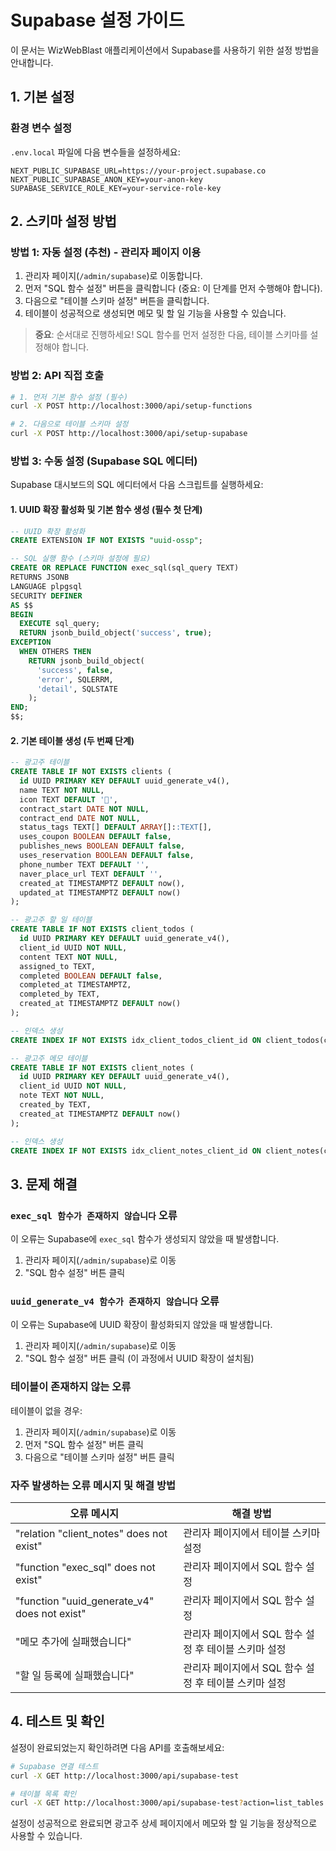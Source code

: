 # Supabase 설정 가이드

이 문서는 WizWebBlast 애플리케이션에서 Supabase를 사용하기 위한 설정 방법을 안내합니다.

## 1. 기본 설정

### 환경 변수 설정

`.env.local` 파일에 다음 변수들을 설정하세요:

```
NEXT_PUBLIC_SUPABASE_URL=https://your-project.supabase.co
NEXT_PUBLIC_SUPABASE_ANON_KEY=your-anon-key
SUPABASE_SERVICE_ROLE_KEY=your-service-role-key
```

## 2. 스키마 설정 방법

### 방법 1: 자동 설정 (추천) - 관리자 페이지 이용

1. 관리자 페이지(`/admin/supabase`)로 이동합니다.
2. 먼저 "SQL 함수 설정" 버튼을 클릭합니다 (중요: 이 단계를 먼저 수행해야 합니다).
3. 다음으로 "테이블 스키마 설정" 버튼을 클릭합니다.
4. 테이블이 성공적으로 생성되면 메모 및 할 일 기능을 사용할 수 있습니다.

> **중요**: 순서대로 진행하세요! SQL 함수를 먼저 설정한 다음, 테이블 스키마를 설정해야 합니다.

### 방법 2: API 직접 호출

```bash
# 1. 먼저 기본 함수 설정 (필수)
curl -X POST http://localhost:3000/api/setup-functions

# 2. 다음으로 테이블 스키마 설정
curl -X POST http://localhost:3000/api/setup-supabase
```

### 방법 3: 수동 설정 (Supabase SQL 에디터)

Supabase 대시보드의 SQL 에디터에서 다음 스크립트를 실행하세요:

#### 1. UUID 확장 활성화 및 기본 함수 생성 (필수 첫 단계)

```sql
-- UUID 확장 활성화
CREATE EXTENSION IF NOT EXISTS "uuid-ossp";

-- SQL 실행 함수 (스키마 설정에 필요)
CREATE OR REPLACE FUNCTION exec_sql(sql_query TEXT)
RETURNS JSONB
LANGUAGE plpgsql
SECURITY DEFINER
AS $$
BEGIN
  EXECUTE sql_query;
  RETURN jsonb_build_object('success', true);
EXCEPTION
  WHEN OTHERS THEN
    RETURN jsonb_build_object(
      'success', false,
      'error', SQLERRM,
      'detail', SQLSTATE
    );
END;
$$;
```

#### 2. 기본 테이블 생성 (두 번째 단계)

```sql
-- 광고주 테이블
CREATE TABLE IF NOT EXISTS clients (
  id UUID PRIMARY KEY DEFAULT uuid_generate_v4(),
  name TEXT NOT NULL,
  icon TEXT DEFAULT '🏢',
  contract_start DATE NOT NULL,
  contract_end DATE NOT NULL,
  status_tags TEXT[] DEFAULT ARRAY[]::TEXT[],
  uses_coupon BOOLEAN DEFAULT false,
  publishes_news BOOLEAN DEFAULT false,
  uses_reservation BOOLEAN DEFAULT false,
  phone_number TEXT DEFAULT '',
  naver_place_url TEXT DEFAULT '',
  created_at TIMESTAMPTZ DEFAULT now(),
  updated_at TIMESTAMPTZ DEFAULT now()
);

-- 광고주 할 일 테이블
CREATE TABLE IF NOT EXISTS client_todos (
  id UUID PRIMARY KEY DEFAULT uuid_generate_v4(),
  client_id UUID NOT NULL,
  content TEXT NOT NULL,
  assigned_to TEXT,
  completed BOOLEAN DEFAULT false,
  completed_at TIMESTAMPTZ,
  completed_by TEXT,
  created_at TIMESTAMPTZ DEFAULT now()
);

-- 인덱스 생성
CREATE INDEX IF NOT EXISTS idx_client_todos_client_id ON client_todos(client_id);

-- 광고주 메모 테이블
CREATE TABLE IF NOT EXISTS client_notes (
  id UUID PRIMARY KEY DEFAULT uuid_generate_v4(),
  client_id UUID NOT NULL,
  note TEXT NOT NULL,
  created_by TEXT,
  created_at TIMESTAMPTZ DEFAULT now()
);

-- 인덱스 생성
CREATE INDEX IF NOT EXISTS idx_client_notes_client_id ON client_notes(client_id);
```

## 3. 문제 해결

### `exec_sql 함수가 존재하지 않습니다` 오류

이 오류는 Supabase에 `exec_sql` 함수가 생성되지 않았을 때 발생합니다.
1. 관리자 페이지(`/admin/supabase`)로 이동
2. "SQL 함수 설정" 버튼 클릭

### `uuid_generate_v4 함수가 존재하지 않습니다` 오류

이 오류는 Supabase에 UUID 확장이 활성화되지 않았을 때 발생합니다.
1. 관리자 페이지(`/admin/supabase`)로 이동
2. "SQL 함수 설정" 버튼 클릭 (이 과정에서 UUID 확장이 설치됨)

### 테이블이 존재하지 않는 오류

테이블이 없을 경우:
1. 관리자 페이지(`/admin/supabase`)로 이동
2. 먼저 "SQL 함수 설정" 버튼 클릭
3. 다음으로 "테이블 스키마 설정" 버튼 클릭

### 자주 발생하는 오류 메시지 및 해결 방법

| 오류 메시지 | 해결 방법 |
|------------|-----------|
| "relation \"client_notes\" does not exist" | 관리자 페이지에서 테이블 스키마 설정 |
| "function \"exec_sql\" does not exist" | 관리자 페이지에서 SQL 함수 설정 |
| "function \"uuid_generate_v4\" does not exist" | 관리자 페이지에서 SQL 함수 설정 |
| "메모 추가에 실패했습니다" | 관리자 페이지에서 SQL 함수 설정 후 테이블 스키마 설정 |
| "할 일 등록에 실패했습니다" | 관리자 페이지에서 SQL 함수 설정 후 테이블 스키마 설정 |

## 4. 테스트 및 확인

설정이 완료되었는지 확인하려면 다음 API를 호출해보세요:

```bash
# Supabase 연결 테스트
curl -X GET http://localhost:3000/api/supabase-test

# 테이블 목록 확인
curl -X GET http://localhost:3000/api/supabase-test?action=list_tables
```

설정이 성공적으로 완료되면 광고주 상세 페이지에서 메모와 할 일 기능을 정상적으로 사용할 수 있습니다. 